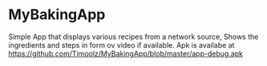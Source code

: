 # MyBakingApp

Simple App that displays various recipes from a network source, Shows the ingredients and steps in form ov video if available.
Apk is availabe at
https://github.com/Timoolz/MyBakingApp/blob/master/app-debug.apk
